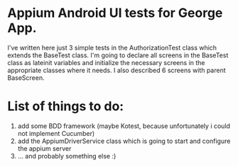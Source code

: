# Appium Android UI tests for George App.
I've written here just 3 simple tests in the AuthorizationTest class which extends the BaseTest class. I'm going to declare all screens in the BaseTest class as lateinit variables and initialize the necessary screens in the appropriate classes where it needs. I also described 6 screens with parent BaseScreen. 

# List of things to do: 
1. add some BDD framework (maybe Kotest, because unfortunately i could not implement Cucumber)
2. add the AppiumDriverService class which is going to start and configure the appium server
3. ... and probably something else :)
